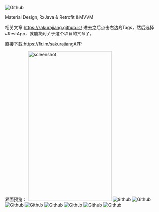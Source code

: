 ![Github](https://raw.githubusercontent.com/sakurajiang/Picture/master/RestAPP/ic_launcher.png)  

Material Design, RxJava & Retrofit & MVVM   

相关文章:https://sakurajiang.github.io/     进去之后点击右边的Tags，然后选择#RestApp，就能找到关于这个项目的文章了。  

直接下载:https://fir.im/sakurajiangAPP  


界面预览：
<img src="https://raw.githubusercontent.com/sakurajiang/Picture/master/RestAPP/Screenshot_2016-08-22-14-44-01_com.example.jdk.restapp.png" alt="screenshot" title="screenshot" width="270" height="486" /> 
![Github](https://raw.githubusercontent.com/sakurajiang/Picture/master/RestAPP/Screenshot_2016-08-22-14-44-01_com.example.jdk.restapp.png) ![Github](https://raw.githubusercontent.com/sakurajiang/Picture/master/RestAPP/Screenshot_2016-08-22-14-44-06_com.example.jdk.restapp.png) ![Github](https://raw.githubusercontent.com/sakurajiang/Picture/master/RestAPP/Screenshot_2016-08-22-14-44-10_com.example.jdk.restapp.png) ![Github](https://raw.githubusercontent.com/sakurajiang/Picture/master/RestAPP/Screenshot_2016-08-22-14-44-13_com.example.jdk.restapp.png) ![Github](https://raw.githubusercontent.com/sakurajiang/Picture/master/RestAPP/Screenshot_2016-08-22-14-44-21_com.example.jdk.restapp.png) ![Github](https://raw.githubusercontent.com/sakurajiang/Picture/master/RestAPP/Screenshot_2016-08-23-12-49-42_com.example.jdk.restapp.png) ![Github](https://raw.githubusercontent.com/sakurajiang/Picture/master/RestAPP/Screenshot_2016-08-23-12-49-49_com.example.jdk.restapp.png) ![Github](https://raw.githubusercontent.com/sakurajiang/Picture/master/RestAPP/Screenshot_2016-08-23-12-49-53_com.example.jdk.restapp.png) 


